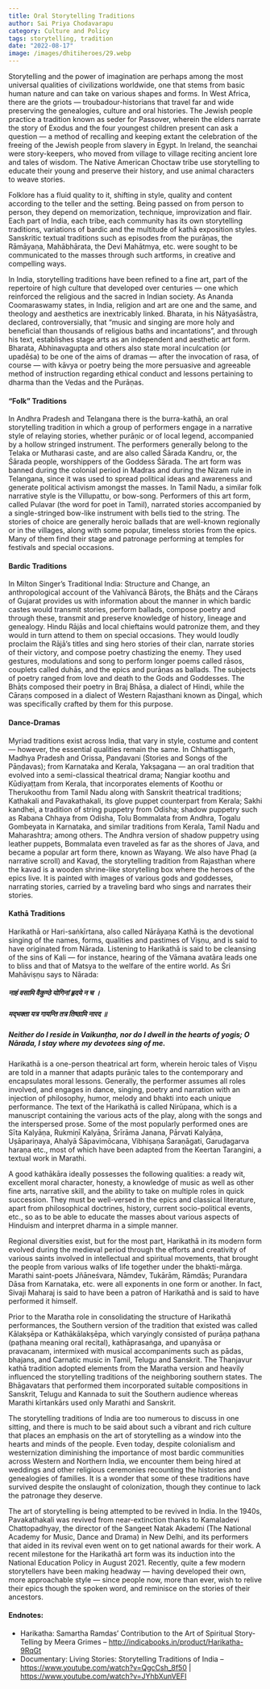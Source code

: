 ```yaml
---
title: Oral Storytelling Traditions
author: Sai Priya Chodavarapu
category: Culture and Policy
tags: storytelling, tradition
date: "2022-08-17"
image: /images/dhitiheroes/29.webp
---
```


Storytelling and the power of imagination are perhaps among the most universal qualities of civilizations worldwide, one that stems from basic human nature and can take on various shapes and forms. In West Africa, there are the griots — troubadour-historians that travel far and wide preserving the genealogies, culture and oral histories. The Jewish people practice a tradition known as seder for Passover, wherein the elders narrate the story of Exodus and the four youngest children present can ask a question — a method of recalling and keeping extant the celebration of the freeing of the Jewish people from slavery in Egypt. In Ireland, the seanchai were story-keepers, who moved from village to village reciting ancient lore and tales of wisdom. The Native American Choctaw tribe use storytelling to educate their young and preserve their history, and use animal characters to weave stories.

Folklore has a fluid quality to it, shifting in style, quality and content according to the teller and the setting. Being passed on from person to person, they depend on memorization, technique, improvization and flair. Each part of India, each tribe, each community has its own storytelling traditions, variations of bardic and the multitude of kathā exposition styles. Sanskritic textual traditions such as episodes from the purāṇas, the Rāmāyaṇa, Mahābhārata, the Devi Mahātmya, etc. were sought to be communicated to the masses through such artforms, in creative and compelling ways.

In India, storytelling traditions have been refined to a fine art, part of the repertoire of high culture that developed over centuries — one which reinforced the religious and the sacred in Indian society. As Ananda Coomaraswamy states, in India, religion and art are one and the same, and theology and aesthetics are inextricably linked. Bharata, in his Nāṭyaśāstra, declared, controversially, that “music and singing are more holy and beneficial than thousands of religious baths and incantations”, and through his text, establishes stage arts as an independent and aesthetic art form. Bharata, Abhinavagupta and others also state moral inculcation (or upadēśa) to be one of the aims of dramas — after the invocation of rasa, of course — with kāvya or poetry being the more persuasive and agreeable method of instruction regarding ethical conduct and lessons pertaining to dharma than the Vedas and the Purāṇas.

#### “Folk” Traditions
In Andhra Pradesh and Telangana there is the burra-kathā, an oral storytelling tradition in which a group of performers engage in a narrative style of relaying stories, whether purāṇic or of local legend, accompanied by a hollow stringed instrument. The performers generally belong to the Telaka or Mutharasi caste, and are also called Śārada Kandru, or, the Śārada people, worshippers of the Goddess Śārada. The art form was banned during the colonial period in Madras and during the Nizam rule in Telangana, since it was used to spread political ideas and awareness and generate political activism amongst the masses. In Tamil Nadu, a similar folk narrative style is the Villupattu, or bow-song. Performers of this art form, called Pulavar (the word for poet in Tamil), narrated stories accompanied by a single-stringed bow-like instrument with bells tied to the string. The stories of choice are generally heroic ballads that are well-known regionally or in the villages, along with some popular, timeless stories from the epics. Many of them find their stage and patronage performing at temples for festivals and special occasions.

#### Bardic Traditions
In Milton Singer’s Traditional India: Structure and Change, an anthropological account of the Vahīvancā Bāroṭs, the Bhāṭs and the Cāraṇs of Gujarat provides us with information about the manner in which bardic castes would transmit stories, perform ballads, compose poetry and through these, transmit and preserve knowledge of history, lineage and genealogy. Hindu Rājās and local chieftains would patronize them, and they would in turn attend to them on special occasions. They would loudly proclaim the Rājā’s titles and sing hero stories of their clan, narrate stories of their victory, and compose poetry chastizing the enemy. They used gestures, modulations and song to perform longer poems called rāsos, couplets called duhās, and the epics and purāṇas as ballads. The subjects of poetry ranged from love and death to the Gods and Goddesses. The Bhāṭs composed their poetry in Braj Bhāṣa, a dialect of Hindi, while the Cāraṇs composed in a dialect of Western Rajasthani known as Ḍingaḷ, which was specifically crafted by them for this purpose.

#### Dance-Dramas
Myriad traditions exist across India, that vary in style, costume and content — however, the essential qualities remain the same. In Chhattisgarh, Madhya Pradesh and Orissa, Panḍavani (Stories and Songs of the Pāṇḍavas); from Karnataka and Kerala, Yakṣagana — an oral tradition that evolved into a semi-classical theatrical drama; Nangiar koothu and Kūdiyaṭṭam from Kerala, that incorporates elements of Koothu or Therukoothu from Tamil Nadu along with Sanskrit theatrical traditions; Kathakali and Pavakathakali, its glove puppet counterpart from Kerala; Sakhi kandhei, a tradition of string puppetry from Odisha; shadow puppetry such as Rabana Chhaya from Odisha, Tolu Bommalata from Andhra, Togalu Gombeyata in Karnataka, and similar traditions from Kerala, Tamil Nadu and Maharashtra; among others. The Andhra version of shadow puppetry using leather puppets, Bommalata even traveled as far as the shores of Java, and became a popular art form there, known as Wayang. We also have Phaḍ (a narrative scroll) and Kavaḍ, the storytelling tradition from Rajasthan where the kavad is a wooden shrine-like storytelling box where the heroes of the epics live. It is painted with images of various gods and goddesses, narrating stories, carried by a traveling bard who sings and narrates their stories.

#### Kathā Traditions
Harikathā or Hari-saṅkīrtana, also called Nārāyaṇa Kathā is the devotional singing of the names, forms, qualities and pastimes of Viṣṇu, and is said to have originated from Nārada. Listening to Harikathā is said to be cleansing of the sins of Kali — for instance, hearing of the Vāmana avatāra leads one to bliss and that of Matsya to the welfare of the entire world. As Śri Mahāviṣṇu says to Nārada:

##### नाहं वसामि वैकुण्ठे योगिनां हृदये न च ।
##### मद्भक्ता यत्र गायन्ति तत्र तिष्ठामि नारद ॥
##### Neither do I reside in Vaikunṭha, nor do I dwell in the hearts of yogis; O Nārada, I stay where my devotees sing of me.

Harikathā is a one-person theatrical art form, wherein heroic tales of Viṣṇu are told in a manner that adapts purāṇic tales to the contemporary and encapsulates moral lessons. Generally, the performer assumes all roles involved, and engages in dance, singing, poetry and narration with an injection of philosophy, humor, melody and bhakti into each unique performance. The text of the Harikathā is called Nirūpaṇa, which is a manuscript containing the various acts of the play, along with the songs and the interspersed prose. Some of the most popularly performed ones are Sīta Kalyāṇa, Rukmiṇī Kalyāṇa, Śrīrāma Janana, Pārvati Kalyāṇa, Uṣāpariṇaya, Ahalyā Śāpavimōcana, Vibhiṣaṇa Śaraṇāgati, Garuḍagarva haraṇa etc., most of which have been adapted from the Keertan Tarangini, a textual work in Marathi.

A good kathākāra ideally possesses the following qualities: a ready wit, excellent moral character, honesty, a knowledge of music as well as other fine arts, narrative skill, and the ability to take on multiple roles in quick succession. They must be well-versed in the epics and classical literature, apart from philosophical doctrines, history, current socio-political events, etc., so as to be able to educate the masses about various aspects of Hinduism and interpret dharma in a simple manner.

Regional diversities exist, but for the most part, Harikathā in its modern form evolved during the medieval period through the efforts and creativity of various saints involved in intellectual and spiritual movements, that brought the people from various walks of life together under the bhakti-mārga. Marathi saint-poets Jñāneśvara, Nāmdev, Tukārām, Rāmdās; Purandara Dāsa from Karnataka, etc. were all exponents in one form or another. In fact, Sivaji Maharaj is said to have been a patron of Harikathā and is said to have performed it himself.

Prior to the Maratha role in consolidating the structure of Harikathā performances, the Southern version of the tradition that existed was called Kālakṣēpa or Kathākālakṣēpa, which varyingly consisted of purāṇa paṭhana (paṭhana meaning oral recital), kathāprasaṅga, and upanyāsa or pravacanam, intermixed with musical accompaniments such as pādas, bhajans, and Carnatic music in Tamil, Telugu and Sanskrit. The Thanjavur kathā tradition adopted elements from the Maratha version and heavily influenced the storytelling traditions of the neighboring southern states. The Bhāgavatars that performed them incorporated suitable compositions in Sanskrit, Telugu and Kannada to suit the Southern audience whereas Marathi kīrtankārs used only Marathi and Sanskrit.

The storytelling traditions of India are too numerous to discuss in one sitting, and there is much to be said about such a vibrant and rich culture that places an emphasis on the art of storytelling as a window into the hearts and minds of the people. Even today, despite colonialism and westernization diminishing the importance of most bardic communities across Western and Northern India, we encounter them being hired at weddings and other religious ceremonies recounting the histories and genealogies of families. It is a wonder that some of these traditions have survived despite the onslaught of colonization, though they continue to lack the patronage they deserve.

The art of storytelling is being attempted to be revived in India. In the 1940s, Pavakathakali was revived from near-extinction thanks to Kamaladevi Chattopadhyay, the director of the Sangeet Natak Akademi (The National Academy for Music, Dance and Drama) in New Delhi, and its performers that aided in its revival even went on to get national awards for their work. A recent milestone for the Harikathā art form was its induction into the National Education Policy in August 2021. Recently, quite a few modern storytellers have been making headway — having developed their own, more approachable style — since people now, more than ever, wish to relive their epics though the spoken word, and reminisce on the stories of their ancestors.

#### Endnotes:
- Harikatha: Samartha Ramdas’ Contribution to the Art of Spiritual Story-Telling by Meera Grimes – http://indicabooks.in/product/Harikatha-9RqGt
- Documentary: Living Stories: Storytelling Traditions of India – https://www.youtube.com/watch?v=QgcCsh_8f50 | https://www.youtube.com/watch?v=JYhbXunVEFI